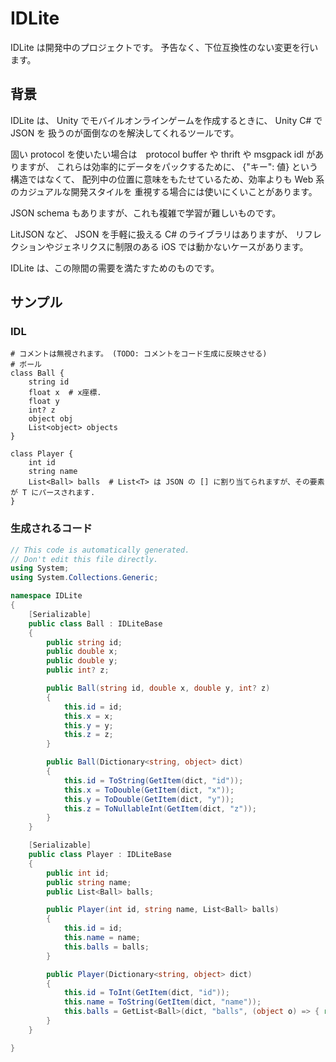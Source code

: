 # IDLite

IDLite は開発中のプロジェクトです。
予告なく、下位互換性のない変更を行います。

## 背景

IDLite は、 Unity でモバイルオンラインゲームを作成するときに、 Unity C# で JSON を
扱うのが面倒なのを解決してくれるツールです。

固い protocol を使いたい場合は　protocol buffer や thrift や msgpack idl がありますが、
これらは効率的にデータをパックするために、 {"キー": 値} という構造ではなくて、
配列中の位置に意味をもたせているため、効率よりも Web 系のカジュアルな開発スタイルを
重視する場合には使いにくいことがあります。

JSON schema もありますが、これも複雑で学習が難しいものです。

LitJSON など、 JSON を手軽に扱える C# のライブラリはありますが、
リフレクションやジェネリクスに制限のある iOS では動かないケースがあります。

IDLite は、この隙間の需要を満たすためのものです。

## サンプル

### IDL

```
# コメントは無視されます。 (TODO: コメントをコード生成に反映させる)
# ボール
class Ball {
    string id
    float x  # x座標.
    float y
    int? z
    object obj
    List<object> objects
}

class Player {
    int id
    string name
    List<Ball> balls  # List<T> は JSON の [] に割り当てられますが、その要素が T にパースされます.
}
```

### 生成されるコード

```cs
// This code is automatically generated.
// Don't edit this file directly.
using System;
using System.Collections.Generic;

namespace IDLite
{
	[Serializable]
	public class Ball : IDLiteBase
	{
		public string id;
		public double x;
		public double y;
		public int? z;

		public Ball(string id, double x, double y, int? z)
		{
			this.id = id;
			this.x = x;
			this.y = y;
			this.z = z;
		}

		public Ball(Dictionary<string, object> dict)
		{
			this.id = ToString(GetItem(dict, "id"));
			this.x = ToDouble(GetItem(dict, "x"));
			this.y = ToDouble(GetItem(dict, "y"));
			this.z = ToNullableInt(GetItem(dict, "z"));
		}
	}

	[Serializable]
	public class Player : IDLiteBase
	{
		public int id;
		public string name;
		public List<Ball> balls;

		public Player(int id, string name, List<Ball> balls)
		{
			this.id = id;
			this.name = name;
			this.balls = balls;
		}

		public Player(Dictionary<string, object> dict)
		{
			this.id = ToInt(GetItem(dict, "id"));
			this.name = ToString(GetItem(dict, "name"));
			this.balls = GetList<Ball>(dict, "balls", (object o) => { return new Ball((Dictionary<string, object>)o); });
		}
	}

}
```
